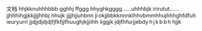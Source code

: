 <p>文档
hhjkknuhhhbbb
gghhj
ffggg
hhyghkgggg……uhhhbjk
irirutut……jjhhhihgjkkjjjjhhbj
hhujk
jjjjhjjuhbnn
ji okjjbbkknnnklhhvbmmhhujhhhghfdfuh
ieuryurri
jjdjjdjdjdjfjfkfjjfhuughjkjjiihh
iiggjk
jdjfhfurjjebdy h j k b b h
hjjk
